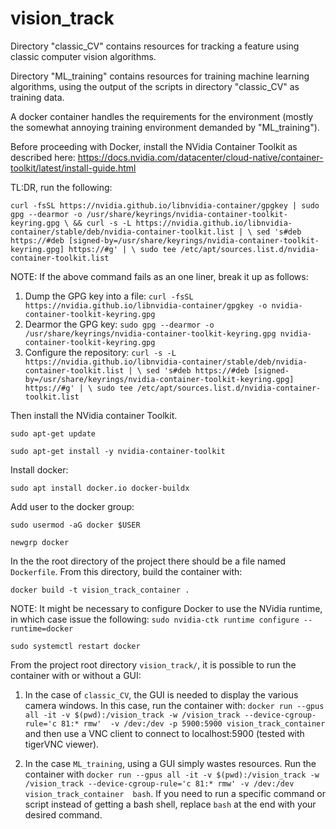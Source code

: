 # vision_track

Directory "classic_CV" contains resources for tracking a feature using classic computer vision algorithms.

Directory "ML_training" contains resources for training machine learning algorithms, using the output of the scripts in directory "classic_CV" as training data.


A docker container handles the requirements for the environment (mostly the somewhat annoying training environment demanded by "ML_training").

Before proceeding with Docker, install the NVidia Container Toolkit as described here:
https://docs.nvidia.com/datacenter/cloud-native/container-toolkit/latest/install-guide.html

TL:DR, run the following:

`curl -fsSL https://nvidia.github.io/libnvidia-container/gpgkey | sudo gpg --dearmor -o /usr/share/keyrings/nvidia-container-toolkit-keyring.gpg \
  && curl -s -L https://nvidia.github.io/libnvidia-container/stable/deb/nvidia-container-toolkit.list | \
    sed 's#deb https://#deb [signed-by=/usr/share/keyrings/nvidia-container-toolkit-keyring.gpg] https://#g' | \
    sudo tee /etc/apt/sources.list.d/nvidia-container-toolkit.list`


NOTE: If the above command fails as an one liner, break it up as follows:
1. Dump the GPG key into a file: `curl -fsSL https://nvidia.github.io/libnvidia-container/gpgkey -o nvidia-container-toolkit-keyring.gpg`
2. Dearmor the GPG key: `sudo gpg --dearmor -o /usr/share/keyrings/nvidia-container-toolkit-keyring.gpg nvidia-container-toolkit-keyring.gpg`
3. Configure the repository: `curl -s -L https://nvidia.github.io/libnvidia-container/stable/deb/nvidia-container-toolkit.list | \
sed 's#deb https://#deb [signed-by=/usr/share/keyrings/nvidia-container-toolkit-keyring.gpg] https://#g' | \
sudo tee /etc/apt/sources.list.d/nvidia-container-toolkit.list`

Then install the NVidia container Toolkit.

`sudo apt-get update`

`sudo apt-get install -y nvidia-container-toolkit`


Install docker:

`sudo apt install docker.io docker-buildx`

Add user to the docker group:

`sudo usermod -aG docker $USER`

`newgrp docker`


In the the root directory of the project there should be a file named `Dockerfile`. From this directory, build the container with:

`docker build -t vision_track_container .`

NOTE: It might be necessary to configure Docker to use the NVidia runtime, in which case issue the following:
`sudo nvidia-ctk runtime configure --runtime=docker`

`sudo systemctl restart docker`


From the project root directory `vision_track/`, it is possible to run the container with or without a GUI:

1. In the case of `classic_CV`, the GUI is needed to display the various camera windows. In this case, run the container with:
`docker run --gpus all -it -v $(pwd):/vision_track -w /vision_track --device-cgroup-rule='c 81:* rmw'  -v /dev:/dev -p 5900:5900 vision_track_container` and then use a VNC client to connect to localhost:5900 (tested with tigerVNC viewer).

2. In the case `ML_training`, using a GUI simply wastes resources. Run the container with `docker run --gpus all -it -v $(pwd):/vision_track -w /vision_track --device-cgroup-rule='c 81:* rmw' -v /dev:/dev vision_track_container  bash`. If you need to run a specific command or script instead of getting a bash shell, replace `bash` at the end with your desired command.
